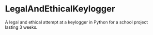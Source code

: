 # LegalAndEthicalKeylogger
A legal and ethical attempt at a keylogger in Python for a school project lasting 3 weeks. 

